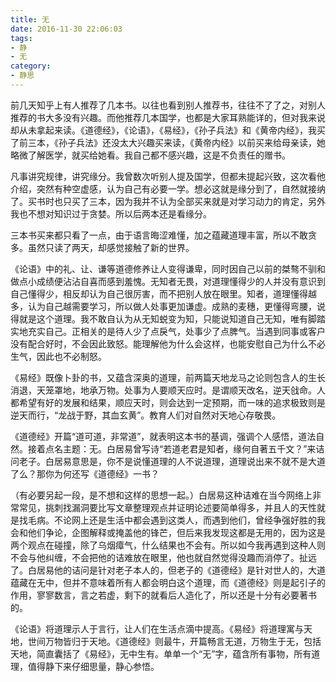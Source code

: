 ```yaml
---
title: 无
date: 2016-11-30 22:06:03
tags:
- 静
- 无
category:
- 静思
---
```


前几天知乎上有人推荐了几本书。以往也看到别人推荐书，往往不了了之，对别人推荐的书大多没有兴趣。而他推荐几本国学，也都是大家耳熟能详的，但对我来说却从未拿起来读。《道德经》，《论语》，《易经》，《孙子兵法》和《黄帝内经》，我买了前三本，《孙子兵法》还没太大兴趣买来读，《黄帝内经》以前买来给母亲读，她略微了解医学，就买给她看。我自己都不感兴趣，这是不负责任的赠书。

凡事讲究规律，讲究缘分。我曾数次听别人提及国学，但都未提起兴致，这次看他介绍，突然有种空虚感，认为自己有必要一学。想必这就是缘分到了，自然就接纳了。买书时也只买了三本，因为我并不认为全部买来就是对学习动力的肯定，另外我也不想对知识过于贪婪。所以后两本还是看缘分。

三本书买来都只看了一点，由于语言晦涩难懂，加之蕴藏道理丰富，所以不敢贪多。虽然只读了两天，却感觉接触了新的世界。

《论语》中的礼、让、谦等道德修养让人变得谦卑，同时因自己以前的桀骜不驯和做点小成绩便沾沾自喜而感到羞愧。无知者无畏，对道理懂得少的人并没有意识到自己懂得少，相反却认为自己很厉害，而不把别人放在眼里。知者，道理懂得越多，认为自己越需要学习，所以做人处事更加谦虚。成熟的麦穗，更懂得弯腰，说得就是这个道理。我不敢自认为从无知蜕变为知，只能说知道自己无知，唯有脚踏实地充实自己。正相关的是待人少了点戾气，处事少了点脾气。当遇到同事或客户没有配合好时，不会因此致怒。能理解他为什么会这样，也能安慰自己为什么不必生气，因此也不必制怒。

《易经》既像卜卦的书，又蕴含深奥的道理，前两篇天地龙马之论则包含人的生长消退，天笼罩地，地承万物。处事为人要顺天应时。是谓顺天改名，逆天戗命。人都希望有好的发展和结果，顺应天时，则会达到一定预期，而一味的追求极致则是逆天而行，“龙战于野，其血玄黄”。教育人们对自然对天地心存敬畏。

《道德经》开篇“道可道，非常道”，就表明这本书的基调，强调个人感悟，道法自然。接着点名主题：无。白居易曾写诗“若道老君是知者，缘何自著五千文？”来诘问老子。白居易意思是，你不是说懂道理的人不说道理，道理说出来不就不是大道了么？那你为何还写《道德经》一书？

（有必要另起一段，是不想和这样的思想一起。）白居易这种诘难在当今网络上非常常见，挑刺找漏洞要比写文章整理观点并证明论述要简单得多，并且人的天性就是找毛病。不论网上还是生活中都会遇到这类人，而遇到他们，曾经争强好胜的我会和他们争论，企图解释或掩盖他的锋芒，但后来我发现这都是无用的，因为这是两个观点在碰撞，除了乌烟瘴气，什么结果也不会有。所以如今我再遇到这种人则不会与他纠缠，不会把他的诘难放在眼里，他也就自然觉得没趣而消停了。扯远了。白居易他的诘问是针对老子本人的，但老子的《道德经》是针对世人的，大道蕴藏在无中，但并不意味着所有人都会明白这个道理，而《道德经》则是起引子的作用，寥寥数言，言之若虚，剩下的就看后人造化了，所以还是十分有必要著书的。

《论语》将道理示人于言行，让人们在生活点滴中提高。《易经》将道理寓与天地，世间万物皆归于天地。《道德经》则最牛，开篇畅言无道，万物生于无，包括天地，简直囊括了《易经》，无中生有。单单一个“无”字，蕴含所有事物，所有道理，值得静下来仔细思量，静心参悟。
